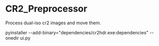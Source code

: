 # CR2_Preprocessor
Process dual-iso cr2 images and move them.

pyinstaller --add-binary="dependencies/cr2hdr.exe:dependencies" --onedir ui.py